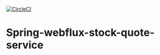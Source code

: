 [![CircleCI](https://circleci.com/gh/mherb63/Spring-webflux-stock-quote-service.svg?style=svg)](https://circleci.com/gh/mherb63/Spring-webflux-stock-quote-service)
# Spring-webflux-stock-quote-service
